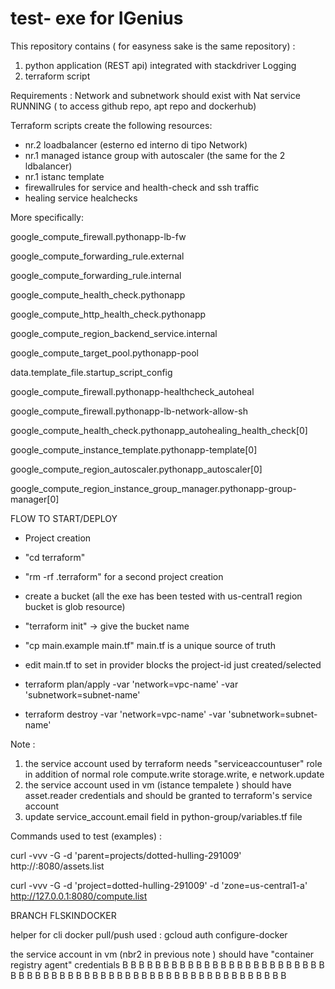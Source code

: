# test- exe for IGenius

This repository contains ( for easyness sake is the same repository) :
1) python application (REST api) integrated with stackdriver Logging
2) terraform script 

Requirements : Network  and subnetwork should exist with Nat service RUNNING ( to access  github repo, apt repo and dockerhub)

Terraform scripts create the following resources:

 - nr.2 loadbalancer (esterno ed interno di tipo Network)
 - nr.1 managed istance group with autoscaler (the same for the 2 ldbalancer)
 - nr.1 istanc template
 - firewallrules for service and health-check and ssh traffic 
 - healing service healchecks

 More specifically:

 google_compute_firewall.pythonapp-lb-fw

 google_compute_forwarding_rule.external

 google_compute_forwarding_rule.internal

 google_compute_health_check.pythonapp

 google_compute_http_health_check.pythonapp

 google_compute_region_backend_service.internal

 google_compute_target_pool.pythonapp-pool

 data.template_file.startup_script_config

 google_compute_firewall.pythonapp-healthcheck_autoheal

 google_compute_firewall.pythonapp-lb-network-allow-sh

 google_compute_health_check.pythonapp_autohealing_health_check[0]

 google_compute_instance_template.pythonapp-template[0]

 google_compute_region_autoscaler.pythonapp_autoscaler[0]

 google_compute_region_instance_group_manager.pythonapp-group-manager[0]


 FLOW TO START/DEPLOY

- Project creation

- "cd terraform"

- "rm -rf .terraform"  for a second project creation

- create a bucket (all the exe has been tested with us-central1 region bucket is glob resource)

- "terraform init" -> give the bucket name

- "cp main.example  main.tf" main.tf is a unique source of truth 

- edit main.tf to set in provider blocks the project-id just created/selected

- terraform plan/apply  -var 'network=vpc-name' -var 'subnetwork=subnet-name'

- terraform destroy  -var 'network=vpc-name' -var 'subnetwork=subnet-name'

Note :
1) the service account used by terraform needs  "serviceaccountuser" role in addition of normal role compute.write storage.write, e network.update   
2) the service account used in vm (istance tempalete ) should have asset.reader credentials  and should be granted to terraform's service account
3) update service_account.email field in python-group/variables.tf file


Commands used to test (examples) :

curl -vvv -G -d 'parent=projects/dotted-hulling-291009' http://<ip addr >:8080/assets.list

curl -vvv -G -d 'project=dotted-hulling-291009' -d 'zone=us-central1-a' http://127.0.0.1:8080/compute.list



BRANCH FLSKINDOCKER

helper for cli docker pull/push used : gcloud auth configure-docker

the service account in vm (nbr2 in previous note ) should have "container registry agent" credentials
B
B
B
B
B
B
B
B
B
B
B
B
B
B
B
B
B
B
B
B
B
B
B
B
B
B
B
B
B
B
B
B
B
B
B
B
B
B
B
B
B
B
B
B
B
B
B
B
B
B
B
B
B
B
B
B
B
B
B

